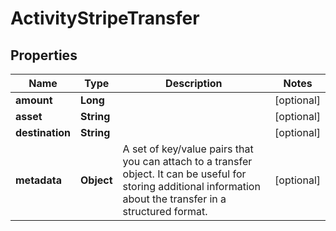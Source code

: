 

# ActivityStripeTransfer


## Properties

| Name | Type | Description | Notes |
|------------ | ------------- | ------------- | -------------|
|**amount** | **Long** |  |  [optional] |
|**asset** | **String** |  |  [optional] |
|**destination** | **String** |  |  [optional] |
|**metadata** | **Object** | A set of key/value pairs that you can attach to a transfer object. It can be useful for storing additional information about the transfer in a structured format.  |  [optional] |



